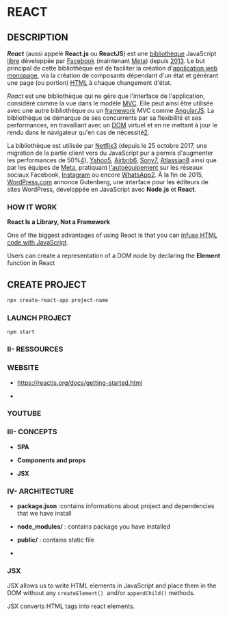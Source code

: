 # REACT

## DESCRIPTION

***React*** (aussi appelé **React.js** ou **ReactJS**) est une [bibliothèque](https://fr.wikipedia.org/wiki/Biblioth%C3%A8que_Logicielle "Bibliothèque Logicielle") JavaScript [libre](https://fr.wikipedia.org/wiki/Logiciel_libre "Logiciel libre") développée par [Facebook](https://fr.wikipedia.org/wiki/Facebook "Facebook") (maintenant [Meta](https://fr.wikipedia.org/wiki/Meta_(entreprise) "Meta (entreprise)")) depuis [2013](https://fr.wikipedia.org/wiki/2013_en_informatique "2013 en informatique"). Le but principal de cette bibliothèque est de faciliter la création d'[application web monopage](https://fr.wikipedia.org/wiki/Application_web_monopage "Application web monopage"), via la création de composants dépendant d'un état et générant une page (ou portion) [HTML](https://fr.wikipedia.org/wiki/HTML "HTML") à chaque changement d'état.

*React* est une bibliothèque qui ne gère que l'interface de l'application, considéré comme la vue dans le modèle [MVC](https://fr.wikipedia.org/wiki/Mod%C3%A8le-vue-contr%C3%B4leur "Modèle-vue-contrôleur"). Elle peut ainsi être utilisée avec une autre bibliothèque ou un [framework](https://fr.wikipedia.org/wiki/Framework "Framework") MVC comme [AngularJS](https://fr.wikipedia.org/wiki/AngularJS "AngularJS"). La bibliothèque se démarque de ses concurrents par sa flexibilité et ses performances, en travaillant avec un [DOM](https://fr.wikipedia.org/wiki/Document_Object_Model "Document Object Model") virtuel et en ne mettant à jour le rendu dans le navigateur qu'en cas de nécessité[2](https://fr.wikipedia.org/wiki/React#cite_note-medium-baer-2).

La bibliothèque est utilisée par [Netflix](https://fr.wikipedia.org/wiki/Netflix "Netflix")[3](https://fr.wikipedia.org/wiki/React#cite_note-3) (depuis le 25 octobre 2017, une migration de la partie client vers du JavaScript pur a permis d'augmenter les performances de 50%[4](https://fr.wikipedia.org/wiki/React#cite_note-4)), [Yahoo](https://fr.wikipedia.org/wiki/Yahoo "Yahoo")[5](https://fr.wikipedia.org/wiki/React#cite_note-5), [Airbnb](https://fr.wikipedia.org/wiki/Airbnb "Airbnb")[6](https://fr.wikipedia.org/wiki/React#cite_note-6), [Sony](https://fr.wikipedia.org/wiki/Sony "Sony")[7](https://fr.wikipedia.org/wiki/React#cite_note-7), [Atlassian](https://fr.wikipedia.org/wiki/Atlassian "Atlassian")[8](https://fr.wikipedia.org/wiki/React#cite_note-8) ainsi que par les équipes de [Meta](https://fr.wikipedia.org/wiki/Meta_(entreprise) "Meta (entreprise)"), pratiquant [l'autoéquipement](https://fr.wikipedia.org/wiki/Auto%C3%A9quipement "Autoéquipement") sur les réseaux sociaux Facebook, [Instagram](https://fr.wikipedia.org/wiki/Instagram "Instagram") ou encore [WhatsApp](https://fr.wikipedia.org/wiki/WhatsApp "WhatsApp")[2](https://fr.wikipedia.org/wiki/React#cite_note-medium-baer-2). À la fin de 2015, [WordPress.com](https://fr.wikipedia.org/wiki/WordPress.com "WordPress.com") annonce Gutenberg, une interface pour les éditeurs de sites WordPress, développée en JavaScript avec  **Node.js** et **React**.



### HOW IT WORK

**React Is a Library, Not a Framework** 

One of the biggest advantages of using React is that you can [infuse HTML code with JavaScript](https://www.hostinger.com/tutorials/add-javascript-to-html).

Users can create a representation of a DOM node by declaring the **Element** function in React



## CREATE PROJECT

```bash
npx create-react-app project-name
```

### LAUNCH PROJECT

```bashag-0-1gpvnf3gpag-1-1gpvnf3gp
npm start
```

### II- RESSOURCES

### WEBSITE

- https://reactjs.org/docs/getting-started.html

- 

### YOUTUBE

### III- CONCEPTS

- **SPA**

- **Components and props** 

- **JSX**

### IV- ARCHITECTURE

- **package.json** :contains informations about project and dependencies that we have install

- **node_modules/** : contains package you have installed

- **public/** : contains static file

- **<div id="root"></div>**



### JSX

JSX allows us to write HTML elements in JavaScript and place them in the DOM 
without any `createElement()`  and/or `appendChild()` methods.

JSX converts HTML tags into react elements.
